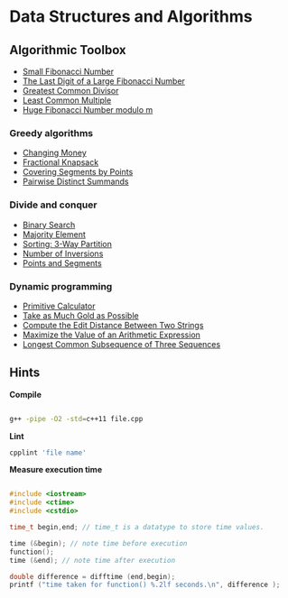 # Data Structures and Algorithms


## Algorithmic Toolbox

- [Small Fibonacci Number]()
- [The Last Digit of a Large Fibonacci Number]()
- [Greatest Common Divisor]()
- [Least Common Multiple]()
- [Huge Fibonacci Number modulo m]()


### Greedy algorithms

- [Changing Money]()
- [Fractional Knapsack]()
- [Covering Segments by Points]()
- [Pairwise Distinct Summands]()

### Divide and conquer

- [Binary Search]()
- [Majority Element]()
- [Sorting: 3-Way Partition]()
- [Number of Inversions]()
- [Points and Segments]()

### Dynamic programming

- [Primitive Calculator]()
- [Take as Much Gold as Possible]()
- [Compute the Edit Distance Between Two Strings]()
- [Maximize the Value of an Arithmetic Expression]()
- [Longest Common Subsequence of Three Sequences]()


## Hints

__Compile__

```bash

g++ -pipe -O2 -std=c++11 file.cpp

```

__Lint__

```bash
cpplint 'file name'

```

__Measure execution time__

```c++

#include <iostream>
#include <ctime>
#include <cstdio>

time_t begin,end; // time_t is a datatype to store time values.

time (&begin); // note time before execution
function();
time (&end); // note time after execution

double difference = difftime (end,begin);
printf ("time taken for function() %.2lf seconds.\n", difference );

```
